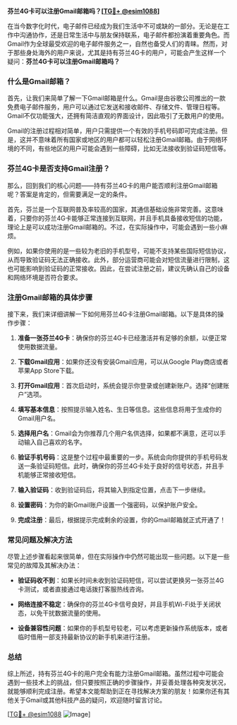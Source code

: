 **芬兰4G卡可以注册Gmail邮箱吗？[[TG💪+ @esim1088](https://t.me/s/esim1088)]**

在当今数字化时代，电子邮件已经成为我们生活中不可或缺的一部分。无论是在工作中沟通协作，还是日常生活中与朋友保持联系，电子邮件都扮演着重要角色。而Gmail作为全球最受欢迎的电子邮件服务之一，自然也备受人们的青睐。然而，对于那些身处海外的用户来说，尤其是持有芬兰4G卡的用户，可能会产生这样一个疑问：**芬兰4G卡可以注册Gmail邮箱吗？**

### 什么是Gmail邮箱？

首先，让我们来简单了解一下Gmail邮箱是什么。Gmail是由谷歌公司推出的一款免费电子邮件服务，用户可以通过它发送和接收邮件、存储文件、管理日程等。Gmail不仅功能强大，还拥有简洁直观的界面设计，因此吸引了无数用户的使用。

Gmail的注册过程相对简单，用户只需提供一个有效的手机号码即可完成注册。但是，这并不意味着所有国家或地区的用户都可以轻松注册Gmail邮箱。由于网络环境的不同，有些地区的用户可能会遇到一些障碍，比如无法接收到验证码短信等。

### 芬兰4G卡是否支持Gmail注册？

那么，回到我们的核心问题——持有芬兰4G卡的用户能否顺利注册Gmail邮箱呢？答案是肯定的，但需要满足一定的条件。

首先，芬兰是一个互联网普及率较高的国家，其通信基础设施非常完善。这意味着，只要你的芬兰4G卡能够正常连接到互联网，并且手机具备接收短信的功能，理论上是可以成功注册Gmail邮箱的。不过，在实际操作中，可能会遇到一些小麻烦。

例如，如果你使用的是一些较为老旧的手机型号，可能不支持某些国际短信协议，从而导致验证码无法正确接收。此外，部分运营商可能会对短信流量进行限制，这也可能影响到验证码的正常接收。因此，在尝试注册之前，建议先确认自己的设备和网络环境是否符合要求。

### 注册Gmail邮箱的具体步骤

接下来，我们来详细讲解一下如何用芬兰4G卡注册Gmail邮箱。以下是具体的操作步骤：

1. **准备一张芬兰4G卡**：确保你的芬兰4G卡已经激活并有足够的余额，以便正常使用数据流量。
   
2. **下载Gmail应用**：如果你还没有安装Gmail应用，可以从Google Play商店或者苹果App Store下载。

3. **打开Gmail应用**：首次启动时，系统会提示你登录或创建新账户。选择“创建账户”选项。

4. **填写基本信息**：按照提示输入姓名、生日等信息。这些信息将用于生成你的Gmail用户名。

5. **选择用户名**：Gmail会为你推荐几个用户名供选择，如果都不满意，还可以手动输入自己喜欢的名字。

6. **验证手机号码**：这是整个过程中最重要的一步。系统会向你提供的手机号码发送一条验证码短信。此时，确保你的芬兰4G卡处于良好的信号状态，并且手机能够正常接收短信。

7. **输入验证码**：收到验证码后，将其输入到指定位置，点击下一步继续。

8. **设置密码**：为你的新Gmail账户设置一个强密码，以保护账户安全。

9. **完成注册**：最后，根据提示完成剩余的设置，你的Gmail邮箱就正式开通了！

### 常见问题及解决方法

尽管上述步骤看起来很简单，但在实际操作中仍然可能出现一些问题。以下是一些常见的故障及其解决办法：

- **验证码收不到**：如果长时间未收到验证码短信，可以尝试更换另一张芬兰4G卡测试，或者直接通过电话拨打客服热线咨询。

- **网络连接不稳定**：确保你的芬兰4G卡信号良好，并且手机Wi-Fi处于关闭状态，以免干扰数据流量的使用。

- **设备兼容性问题**：如果你的手机型号较老，可以考虑更新操作系统版本，或者临时借用一部支持最新协议的新手机来进行注册。

### 总结

综上所述，持有芬兰4G卡的用户完全有能力注册Gmail邮箱。虽然过程中可能会遇到一些技术上的挑战，但只要按照正确的步骤操作，并妥善处理各种突发状况，就能够顺利完成注册。希望本文能帮助到正在寻找解决方案的朋友！如果你还有其他关于Gmail或其他科技产品的疑问，欢迎随时留言讨论。

[[TG💪+ @esim1088](https://t.me/s/esim1088) ![Image](https://i.postimg.cc/4NQfJmqS/Snipaste-2025-05-13-00-14-12.png)]